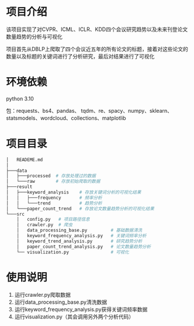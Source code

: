 # 项目介绍

该项目实现了对CVPR、ICML、ICLR、KDD四个会议研究趋势以及未来刊登论文数量趋势的分析与可视化

项目首先从DBLP上爬取了四个会议近五年的所有论文的标题，接着对这些论文的数量以及标题的关键词进行了分析研究，最后对结果进行了可视化

# 环境依赖

python 3.10

包：requests、bs4、pandas、 tqdm、re、spacy、numpy、sklearn、statsmodels、wordcloud、collections、matplotlib

# 项目目录

```bash
│   READEME.md
│
├───data
│   ├───processed  # 存放处理过的数据
│   └───raw        # 存放初始爬取的数据
├───result
│   ├───keyword_analysis    # 存放关键词分析的可视化结果
│   │   ├───frequency       # 频率分析
│   │   └───trend           # 趋势分析
│   └───paper_count_trend   # 存放论文数量趋势分析的可视化结果
└───src
    │   config.py   # 项目路径信息  
    │   crawler.py  # 爬虫
    │   data_processing_base.py         # 基础数据清洗
    │   keyword_frequency_analysis.py   # 关键词频率分析
    │   keyword_trend_analysis.py       # 研究趋势分析
    │   paper_count_trend_analysis.py   # 论文数量趋势分析
    └── visualization.py                # 可视化
```

# 使用说明

1. 运行crawler.py爬取数据
2. 运行data_processing_base.py清洗数据
3. 运行keyword_frequency_analysis.py获得关键词频率数据
4. 运行visualization.py（其会调用另外两个分析代码）